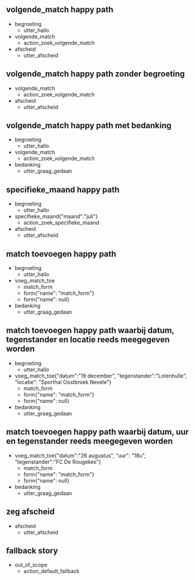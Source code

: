## volgende_match happy path 
* begroeting
  - utter_hallo
* volgende_match
  - action_zoek_volgende_match
* afscheid
  - utter_afscheid

## volgende_match happy path zonder begroeting
* volgende_match
  - action_zoek_volgende_match
* afscheid
  - utter_afscheid

## volgende_match happy path met bedanking
* begroeting
  - utter_hallo
* volgende_match
  - action_zoek_volgende_match
* bedanking
  - utter_graag_gedaan

## specifieke_maand happy path
* begroeting
  - utter_hallo
* specifieke_maand{"maand":"juli"}
  - action_zoek_specifieke_maand
* afscheid
  - utter_afscheid

## match toevoegen happy path
* begroeting
    - utter_hallo
* voeg_match_toe
    - match_form
    - form{"name": "match_form"}
    - form{"name": null}
* bedanking
    - utter_graag_gedaan

## match toevoegen happy path waarbij datum, tegenstander en locatie reeds meegegeven worden
* begroeting
    - utter_hallo
* voeg_match_toe{"datum":"19 december", "tegenstander":"Lotenhulle", "locatie": "Sporthal Oostbroek Nevele"}
    - match_form
    - form{"name": "match_form"}
    - form{"name": null}
* bedanking
    - utter_graag_gedaan

## match toevoegen happy path waarbij datum, uur en tegenstander reeds meegegeven worden
* voeg_match_toe{"datum":"26 augustus", "uur": "18u", "tegenstander":"FC De Rougekes"}
    - match_form
    - form{"name": "match_form"}
    - form{"name": null}
* bedanking
    - utter_graag_gedaan

## zeg afscheid
* afscheid
  - utter_afscheid

## fallback story
* out_of_scope
  - action_default_fallback
